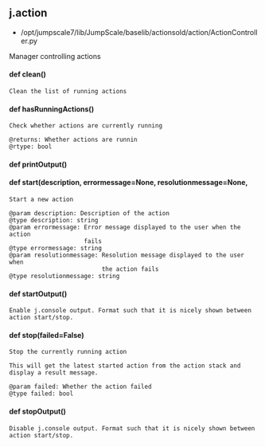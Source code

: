 ## j.action

- /opt/jumpscale7/lib/JumpScale/baselib/actionsold/action/ActionController.py

Manager controlling actions

#### def clean() 

    Clean the list of running actions

#### def hasRunningActions() 

    Check whether actions are currently running
    
    @returns: Whether actions are runnin
    @rtype: bool

#### def printOutput() 

    

#### def start(description, errormessage=None, resolutionmessage=None, 

    Start a new action
    
    @param description: Description of the action
    @type description: string
    @param errormessage: Error message displayed to the user when the action
                         fails
    @type errormessage: string
    @param resolutionmessage: Resolution message displayed to the user when
                              the action fails
    @type resolutionmessage: string

#### def startOutput() 

    Enable j.console output. Format such that it is nicely shown between action start/stop.

#### def stop(failed=False) 

    Stop the currently running action
    
    This will get the latest started action from the action stack and
    display a result message.
    
    @param failed: Whether the action failed
    @type failed: bool

#### def stopOutput() 

    Disable j.console output. Format such that it is nicely shown between action start/stop.


